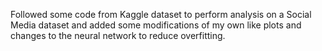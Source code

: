 Followed some code from Kaggle dataset to perform analysis on a Social Media dataset and added some modifications of my own like plots and changes to the neural network to reduce overfitting.
